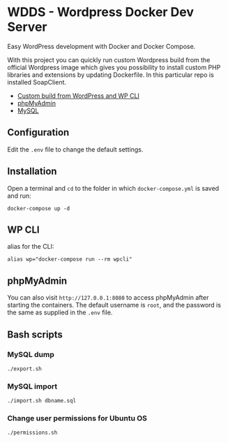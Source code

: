 # WDDS - Wordpress Docker Dev Server
Easy WordPress development with Docker and Docker Compose.

With this project you can quickly run custom Wordpress build from the official Wordpress image which gives you possibility to install custom PHP libraries and extensions by updating Dockerfile. In this particular repo is installed SoapClient. 

- [Custom build from WordPress and WP CLI](https://hub.docker.com/_/wordpress/)
- [phpMyAdmin](https://hub.docker.com/r/phpmyadmin/phpmyadmin/)
- [MySQL](https://hub.docker.com/_/mysql/)

## Configuration

Edit the `.env` file to change the default settings.

## Installation

Open a terminal and `cd` to the folder in which `docker-compose.yml` is saved and run:

```
docker-compose up -d
```

## WP CLI
alias for the CLI:

```
alias wp="docker-compose run --rm wpcli"
```

## phpMyAdmin
You can also visit `http://127.0.0.1:8080` to access phpMyAdmin after starting the containers.
The default username is `root`, and the password is the same as supplied in the `.env` file.

## Bash scripts

### MySQL dump
```
./export.sh
```
### MySQL import
```
./import.sh dbname.sql
```
### Change user permissions for Ubuntu OS
```
./permissions.sh
```

